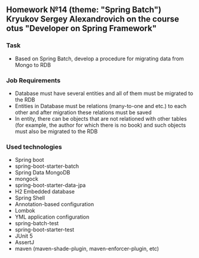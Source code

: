 ## Homework №14 (theme: "Spring Batch") Kryukov Sergey Alexandrovich on the course otus "Developer on Spring Framework"

### Task
* Based on Spring Batch, develop a procedure for migrating data from Mongo to RDB

### Job Requirements
* Database must have several entities and all of them must be migrated to the RDB
* Entities in Database must be relations (many-to-one and etc.) to each other and after migration these relations must be saved
* In entity, there can be objects that are not relationed with other tables (for example, the author for which there is no book) and such objects must also be migrated to the RDB

### Used technologies
* Spring boot
* spring-boot-starter-batch
* Spring Data MongoDB
* mongock
* spring-boot-starter-data-jpa
* H2 Embedded database
* Spring Shell
* Annotation-based configuration
* Lombok
* YML application configuration
* spring-batch-test
* spring-boot-starter-test
* JUnit 5
* AssertJ
* maven (maven-shade-plugin, maven-enforcer-plugin, etc)